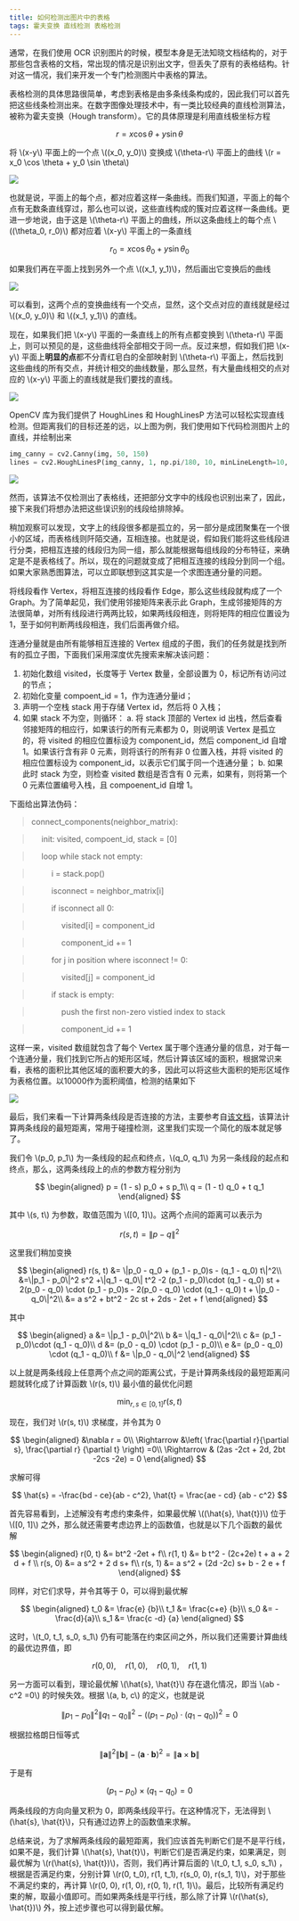```yaml
---
title: 如何检测出图片中的表格
tags: 霍夫变换 直线检测 表格检测
---
```


通常，在我们使用 OCR 识别图片的时候，模型本身是无法知晓文档结构的，对于那些包含表格的文档，常出现的情况是识别出文字，但丢失了原有的表格结构。针对这一情况，我们来开发一个专门检测图片中表格的算法。

表格检测的具体思路很简单，考虑到表格是由多条线条构成的，因此我们可以首先把这些线条检测出来。在数字图像处理技术中，有一类比较经典的直线检测算法，被称为霍夫变换（Hough transform）。它的具体原理是利用直线极坐标方程

$$
  r = x \cos \theta + y \sin \theta
  $$

将 \\(x-y\\) 平面上的一个点 \\((x_0, y_0)\\) 变换成 \\(\theta-r\\) 平面上的曲线 \\(r = x_0 \cos \theta + y_0 \sin \theta\\)

![](/resources/2021-11-05-how-to-detect-table-in-images/table-detection_polar-point.png)

也就是说，平面上的每个点，都对应着这样一条曲线。而我们知道，平面上的每个点有无数条直线穿过，那么也可以说，这些直线构成的簇对应着这样一条曲线。更进一步地说，由于这是 \\(\theta-r\\) 平面上的曲线，所以这条曲线上的每个点 \\((\theta_0, r_0)\\) 都对应着 \\(x-y\\) 平面上的一条直线

$$
  r_0 = x\cos \theta_0 + y \sin \theta_0
  $$

如果我们再在平面上找到另外一个点 \\((x_1, y_1)\\)，然后画出它变换后的曲线

![](/resources/2021-11-05-how-to-detect-table-in-images/table-detection_intersect.png)

可以看到，这两个点的变换曲线有一个交点，显然，这个交点对应的直线就是经过 \\((x_0, y_0)\\) 和 \\((x_1, y_1)\\) 的直线。

现在，如果我们把 \\(x-y\\) 平面的一条直线上的所有点都变换到 \\(\theta-r\\) 平面上，则可以预见的是，这些曲线将全部相交于同一点。反过来想，假如我们把 \\(x-y\\) 平面上**明显的点**都不分青红皂白的全部映射到 \\(\theta-r\\) 平面上，然后找到这些曲线的所有交点，并统计相交的曲线数量，那么显然，有大量曲线相交的点对应的 \\(x-y\\) 平面上的直线就是我们要找的直线。

![](/resources/2021-11-05-how-to-detect-table-in-images/./table-detection_table.png)

OpenCV 库为我们提供了 HoughLines 和 HoughLinesP 方法可以轻松实现直线检测。但距离我们的目标还差的远，以上图为例，我们使用如下代码检测图片上的直线，并绘制出来

```python
img_canny = cv2.Canny(img, 50, 150)
lines = cv2.HoughLinesP(img_canny, 1, np.pi/180, 10, minLineLength=10, maxLineGap=2)
```

![](/resources/2021-11-05-how-to-detect-table-in-images/./table-detection_table-lines.png)

然而，该算法不仅检测出了表格线，还把部分文字中的线段也识别出来了，因此，接下来我们将想办法把这些误识别的线段给排除掉。

稍加观察可以发现，文字上的线段很多都是孤立的，另一部分是成团聚集在一个很小的区域，而表格线则阡陌交通，互相连接。也就是说，假如我们能将这些线段进行分类，把相互连接的线段归为同一组，那么就能根据每组线段的分布特征，来确定是不是表格线了。所以，现在的问题就变成了把相互连接的线段分到同一个组。如果大家熟悉图算法，可以立即联想到这其实是一个求图连通分量的问题。

将线段看作 Vertex，将相互连接的线段看作 Edge，那么这些线段就构成了一个 Graph。为了简单起见，我们使用邻接矩阵来表示此 Graph，生成邻接矩阵的方法很简单，对所有线段进行两两比较，如果两线段相连，则将矩阵的相应位置设为 1，至于如何判断两线段相连，我们后面再做介绍。

连通分量就是由所有能够相互连接的 Vertex 组成的子图，我们的任务就是找到所有的孤立子图，下面我们采用深度优先搜索来解决该问题：

1. 初始化数组 visited，长度等于 Vertex 数量，全部设置为 0，标记所有访问过的节点；
2. 初始化变量 compoent_id = 1，作为连通分量id；
3. 声明一个空栈 stack 用于存储 Vertex id，然后将 0 入栈；
4. 如果 stack 不为空，则循环：
  a. 将 stack 顶部的 Vertex id 出栈，然后查看邻接矩阵的相应行，如果该行的所有元素都为 0，则说明该 Vertex 是孤立的，将 visited 的相应位置标设为 component_id，然后 component_id 自增 1。如果该行含有非 0 元素，则将该行的所有非 0 位置入栈，并将 visited 的相应位置标设为 component_id，以表示它们属于同一个连通分量；
  b. 如果此时 stack 为空，则检查 visited 数组是否含有 0 元素，如果有，则将第一个 0 元素位置编号入栈，且 compoenent_id 自增 1。

下面给出算法伪码：

> connect_components(neighbor_matrix):

> &emsp; init: visited, compoent_id, stack = [0]

> &emsp; loop while stack not empty:

> &emsp; &emsp; i = stack.pop()

> &emsp; &emsp; isconnect = neighbor_matrix[i]

> &emsp; &emsp; if isconnect all 0:

> &emsp; &emsp; &emsp; visited[i] = component_id

> &emsp; &emsp; &emsp; component_id += 1

> &emsp; &emsp; for j in position where isconnect != 0:

> &emsp; &emsp; &emsp; visited[j] = component_id

> &emsp; &emsp; if stack is empty:

> &emsp; &emsp; &emsp; push the first non-zero vistied index to stack

> &emsp; &emsp; &emsp; component_id += 1

这样一来，visited 数组就包含了每个 Vertex 属于哪个连通分量的信息，对于每一个连通分量，我们找到它所占的矩形区域，然后计算该区域的面积，根据常识来看，表格的面积比其他区域的面积要大的多，因此可以将这些大面积的矩形区域作为表格位置。以10000作为面积阈值，检测的结果如下

![](/resources/2021-11-05-how-to-detect-table-in-images/./table-detection_table-detect.png)

最后，我们来看一下计算两条线段是否连接的方法，主要参考自[该文档](https://www.geometrictools.com/Documentation/DistanceLine3Line3.pdf)，该算法计算两条线段的最短距离，常用于碰撞检测，这里我们实现一个简化的版本就足够了。

我们令 \\(p_0, p_1\\) 为一条线段的起点和终点，\\(q_0, q_1\\) 为另一条线段的起点和终点，那么，这两条线段上的点的参数方程分别为 

$$
  \begin{aligned}
  p = (1 - s) p_0 + s p_1\\
  q = (1 - t) q_0 + t q_1
  \end{aligned}
  $$

其中 \\(s, t\\) 为参数，取值范围为 \\([0, 1]\\)。这两个点间的距离可以表示为

$$
  r(s, t) = \|p-q\|^2
  $$

这里我们稍加变换

$$
  \begin{aligned}
  r(s, t) &= \|p_0 - q_0 + (p_1 - p_0)s - (q_1 - q_0) t\|^2\\
  &=\|p_1 - p_0\|^2 s^2 +\|q_1 - q_0\| t^2 -2 (p_1 - p_0)\cdot (q_1 - q_0) st + 2(p_0 - q_0) \cdot (p_1 - p_0)s - 2(p_0 - q_0) \cdot (q_1 - q_0) t + \|p_0 - q_0\|^2\\
  &= a s^2 + bt^2 - 2c st + 2ds - 2et + f
  \end{aligned}
  $$

其中 

$$
  \begin{aligned}
  a &= \|p_1 - p_0\|^2\\
  b &= \|q_1 - q_0\|^2\\
  c &= (p_1 - p_0)\cdot (q_1 - q_0)\\
  d &= (p_0 - q_0) \cdot (p_1 - p_0)\\
  e &= (p_0 - q_0) \cdot (q_1 - q_0)\\
  f &= \|p_0 - q_0\|^2
  \end{aligned}
$$

以上就是两条线段上任意两个点之间的距离公式，于是计算两条线段的最短距离问题就转化成了计算函数 \\(r(s, t)\\) 最小值的最优化问题

$$
  \min_{r, s \in [0, 1]} r(s, t)
  $$

现在，我们对 \\(r(s, t)\\) 求梯度，并令其为 0

$$
  \begin{aligned}
  &\nabla r = 0\\
  \Rightarrow &\left( \frac{\partial r}{\partial s}, \frac{\partial r} {\partial t}  \right) =0\\
  \Rightarrow & (2as -2ct + 2d, 2bt -2cs -2e) = 0
  \end{aligned}
  $$

求解可得

$$
  \hat{s} = -\frac{bd - ce}{ab - c^2}, \hat{t} = \frac{ae - cd} {ab - c^2}
  $$

首先容易看到，上述解没有考虑约束条件，如果最优解 \\((\hat{s}, \hat{t})\\) 位于 \\([0, 1]\\) 之外，那么就还需要考虑边界上的函数值，也就是以下几个函数的最优解

$$
  \begin{aligned}
  r(0, t) &= bt^2 -2et + f\\
  r(1, t) &=  b t^2 - (2c+2e) t + a + 2 d + f \\
  r(s, 0) &= a s^2 + 2 d s+ f\\
  r(s, 1) &= a s^2 + (2d -2c) s+ b - 2 e + f 
  \end{aligned}
  $$

同样，对它们求导，并令其等于 0，可以得到最优解

$$
  \begin{aligned}
  t_0 &= \frac{e} {b}\\
  t_1 &= \frac{c+e} {b}\\
  s_0 &= -\frac{d}{a}\\
  s_1 &= \frac{c -d} {a}
  \end{aligned}
  $$

这时，\\(t_0, t_1, s_0, s_1\\) 仍有可能落在约束区间之外，所以我们还需要计算曲线的最优边界值，即 

$$
  r(0, 0), \quad r(1, 0), \quad r(0, 1), \quad r(1, 1)
  $$

另一方面可以看到，理论最优解 \\(\hat{s}, \hat{t}\\) 存在退化情况，即当 \\(ab -c^2 =0\\) 的时候失效。根据 \\(a, b, c\\) 的定义，也就是说 

$$
  \|p_1 - p_0\|^2 \|q_1 - q_0\|^2 - ((p_1 - p_0)\cdot (q_1 - q_0))^2 = 0
  $$

根据拉格朗日恒等式

$$
    \|\mathbf{a}\|^2 \|\mathbf{b}\| - (\mathbf{a} \cdot \mathbf{b})^2 = \|\mathbf{a} \times \mathbf{b}\|
  $$

于是有 

$$
  (p_1 - p_0)\times (q_1 - q_0) = 0
  $$

两条线段的方向向量叉积为 0，即两条线段平行。在这种情况下，无法得到 \\(\hat{s}, \hat{t}\\)，只有通过边界上的函数值来求解。

总结来说，为了求解两条线段的最短距离，我们应该首先判断它们是不是平行线，如果不是，我们计算 \\(\hat{s}, \hat{t}\\)，判断它们是否满足约束，如果满足，则最优解为 \\(r(\hat{s}, \hat{t})\\)，否则，我们再计算后面的 \\(t_0, t_1, s_0, s_1\\) ，根据是否满足约束，分别计算 \\(r(0, t_0), r(1, t_1), r(s_0, 0), r(s_1, 1)\\)，对于那些不满足约束的，再计算 \\(r(0, 0),  r(1, 0), r(0, 1), r(1, 1)\\)。最后，比较所有满足约束的解，取最小值即可。而如果两条线是平行线，那么除了计算 \\(r(\hat{s}, \hat{t})\\) 外，按上述步骤也可以得到最优解。



